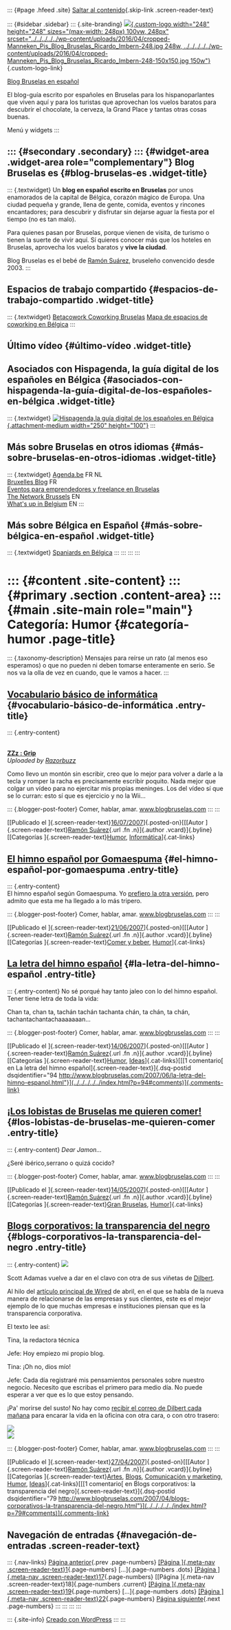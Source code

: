 ::: {#page .hfeed .site}
[Saltar al contenido](index.html#content){.skip-link
.screen-reader-text}

::: {#sidebar .sidebar}
::: {.site-branding}
[![](../../../../../wp-content/uploads/2016/04/cropped-Manneken_Pis_Blog_Bruselas_Ricardo_Imbern-248.jpg){.custom-logo
width="248" height="248" sizes="(max-width: 248px) 100vw, 248px"
srcset="../../../../../wp-content/uploads/2016/04/cropped-Manneken_Pis_Blog_Bruselas_Ricardo_Imbern-248.jpg 248w, ../../../../../wp-content/uploads/2016/04/cropped-Manneken_Pis_Blog_Bruselas_Ricardo_Imbern-248-150x150.jpg 150w"}](../../../../../index.html){.custom-logo-link}

[Blog Bruselas en español](../../../../../index.html)

El blog-guía escrito por españoles en Bruselas para los hispanoparlantes
que viven aquí y para los turistas que aprovechan los vuelos baratos
para descubrir el chocolate, la cerveza, la Grand Place y tantas otras
cosas buenas.

Menú y widgets
:::

::: {#secondary .secondary}
::: {#widget-area .widget-area role="complementary"}
Blog Bruselas es {#blog-bruselas-es .widget-title}
----------------

::: {.textwidget}
Un **blog en español escrito en Bruselas** por unos enamorados de la
capital de Bélgica, corazón mágico de Europa. Una ciudad pequeña y
grande, llena de gente, comida, eventos y rincones encantadores; para
descubrir y disfrutar sin dejarse aguar la fiesta por el tiempo (no es
tan malo).

Para quienes pasan por Bruselas, porque vienen de visita, de turismo o
tienen la suerte de vivir aquí. Sí quieres conocer más que los hoteles
en Bruselas, aprovecha los vuelos baratos y **vive la ciudad**.

Blog Bruselas es el bebé de [Ramón Suárez](http://www.ramonsuarez.com),
bruseleño convencido desde 2003.
:::

Espacios de trabajo compartido {#espacios-de-trabajo-compartido .widget-title}
------------------------------

::: {.textwidget}
[Betacowork Coworking Bruselas](http://www.betacowork.com) [Mapa de
espacios de coworking en Bélgica](http://coworkingbelgium.com)
:::

Último vídeo {#último-vídeo .widget-title}
------------

Asociados con Hispagenda, la guía digital de los españoles en Bélgica {#asociados-con-hispagenda-la-guía-digital-de-los-españoles-en-bélgica .widget-title}
---------------------------------------------------------------------

::: {.textwidget}
[![Hispagenda,la guía digital de los españoles en
Bélgica](../../../../../wp-content/uploads/2010/04/Hispagenda-250px.gif "Hispagenda, la guía digital de los españoles en Bélgica"){.attachment-medium
width="250" height="100"}](http://www.hispagenda.com)
:::

Más sobre Bruselas en otros idiomas {#más-sobre-bruselas-en-otros-idiomas .widget-title}
-----------------------------------

::: {.textwidget}
[Agenda.be](http://www.agenda.be) FR NL\
[Bruxelles Blog](http://www.bxlblog.be/) FR\
[Eventos para emprendedores y freelance en
Bruselas](http://www.betacowork.com/events/)\
[The Network
Brussels](http://groups.yahoo.com/group/TheNetworkBrussels/) EN\
[What\'s up in Belgium](http://www.whatsupin.be/) EN
:::

Más sobre Bélgica en Español {#más-sobre-bélgica-en-español .widget-title}
----------------------------

::: {.textwidget}
[Spaniards en Bélgica](http://www.spaniards.es/paises/belgica)
:::
:::
:::
:::

::: {#content .site-content}
::: {#primary .section .content-area}
::: {#main .site-main role="main"}
Categoría: Humor {#categoría-humor .page-title}
================

::: {.taxonomy-description}
Mensajes para reírse un rato (al menos eso esperamos) o que no pueden ni
deben tomarse enteramente en serio. Se nos va la olla de vez en cuando,
que le vamos a hacer.
:::

[Vocabulario básico de informática](../../../../../index.html?p=101) {#vocabulario-básico-de-informática .entry-title}
--------------------------------------------------------------------

::: {.entry-content}
<div>

\
**[ZZz : Grip](http://www.dailymotion.com/video/x2j1j0_zzz-grip)**\
*Uploaded by [Razorbuzz](http://www.dailymotion.com/Razorbuzz)*

</div>

Como llevo un montón sin escribir, creo que lo mejor para volver a darle
a la tecla y romper la racha es precisamente escribir poquito. Nada
mejor que colgar un vídeo para no ejercitar mis propias meninges. Los
del vídeo sí que se lo curran: esto sí que es ejercicio y no la Wii...

::: {.blogger-post-footer}
Comer, hablar, amar. www.blogbruselas.com
:::
:::

[[Publicado el
]{.screen-reader-text}[16/07/2007](../../../../../index.html?p=101)]{.posted-on}[[[Autor
]{.screen-reader-text}[Ramón
Suárez](../../../../2010/04/30/index.html?author=2){.url .fn
.n}]{.author .vcard}]{.byline}[[Categorías
]{.screen-reader-text}[Humor](../../index.html),
[Informática](../../../informatica/index.html)]{.cat-links}

[El himno español por Gomaespuma](../../../../../index.html?p=100) {#el-himno-español-por-gomaespuma .entry-title}
------------------------------------------------------------------

::: {.entry-content}
\
El himno español según Gomaespuma. Yo [prefiero la otra
versión](http://comerhablaramar.blogspot.com/2007/06/la-letra-del-himno-espaol.html),
pero admito que esta me ha llegado a lo más tripero.

::: {.blogger-post-footer}
Comer, hablar, amar. www.blogbruselas.com
:::
:::

[[Publicado el
]{.screen-reader-text}[21/06/2007](../../../../../index.html?p=100)]{.posted-on}[[[Autor
]{.screen-reader-text}[Ramón
Suárez](../../../../2010/04/30/index.html?author=2){.url .fn
.n}]{.author .vcard}]{.byline}[[Categorías ]{.screen-reader-text}[Comer
y beber](../../../comer-y-beber/index.html),
[Humor](../../index.html)]{.cat-links}

[La letra del himno español](../../../../../index.html?p=94) {#la-letra-del-himno-español .entry-title}
------------------------------------------------------------

::: {.entry-content}
No sé porqué hay tanto jaleo con lo del himno español. Tener tiene letra
de toda la vida:

Chan ta, chan ta, tachán tachán tachanta chán, ta chán, ta chán,
tachantachantachaaaaaaan...

::: {.blogger-post-footer}
Comer, hablar, amar. www.blogbruselas.com
:::
:::

[[Publicado el
]{.screen-reader-text}[14/06/2007](../../../../../index.html?p=94)]{.posted-on}[[[Autor
]{.screen-reader-text}[Ramón
Suárez](../../../../2010/04/30/index.html?author=2){.url .fn
.n}]{.author .vcard}]{.byline}[[Categorías
]{.screen-reader-text}[Humor](../../index.html),
[Ideas](../../../ideas/index.html)]{.cat-links}[[[1 comentario[ en La
letra del himno español]{.screen-reader-text}]{.dsq-postid
dsqidentifier="94 http://www.blogbruselas.com/2007/06/la-letra-del-himno-espanol.html"}](../../../../../index.html?p=94#comments)]{.comments-link}

[¡Los lobistas de Bruselas me quieren comer!](../../../../../index.html?p=88) {#los-lobistas-de-bruselas-me-quieren-comer .entry-title}
-----------------------------------------------------------------------------

::: {.entry-content}
*Dear Jamon...*

¿Seré ibérico,serrano o quizá cocido?

::: {.blogger-post-footer}
Comer, hablar, amar. www.blogbruselas.com
:::
:::

[[Publicado el
]{.screen-reader-text}[14/05/2007](../../../../../index.html?p=88)]{.posted-on}[[[Autor
]{.screen-reader-text}[Ramón
Suárez](../../../../2010/04/30/index.html?author=2){.url .fn
.n}]{.author .vcard}]{.byline}[[Categorías ]{.screen-reader-text}[Gran
Bruselas](../../../gran-bruselas/index.html),
[Humor](../../index.html)]{.cat-links}

[Blogs corporativos: la transparencia del negro](../../../../../index.html?p=79) {#blogs-corporativos-la-transparencia-del-negro .entry-title}
--------------------------------------------------------------------------------

::: {.entry-content}
[![](http://www.dilbert.com/comics/dilbert/archive/images/dilbert2007458220426.gif)](http://www.dilbert.com/comics/dilbert/archive/images/dilbert2007458220426.gif)

Scott Adamas vuelve a dar en el clavo con otra de sus viñetas de
[Dilbert](http://www.dilbert.com).

Al hilo del [artículo principal de
Wired](http://www.wired.com/wired/archive/15.04/wired40_ceo.html) de
abril, en el que se habla de la nueva manera de relacionarse de las
empresas y sus clientes, este es el mejor ejemplo de lo que muchas
empresas e instituciones piensan que es la transparencia corporativa.

El texto lee así:

Tina, la redactora técnica

Jefe: Hoy empiezo mi propio blog.

Tina: ¡Oh no, dios mío!

Jefe: Cada día registraré mis pensamientos personales sobre nuestro
negocio. Necesito que escribas el primero para medio día. No puede
esperar a ver que es lo que estoy pensando.

¡Pa' morirse del susto! No hay como [recibir el correo de Dilbert cada
mañana](http://www.dilbert.com/comics/dilbert/subscriptions/index.html)
para encarar la vida en la oficina con otra cara, o con otro trasero:

[![](http://www.dilbert.com/comics/dilbert/archive/images/dilbert2091644070424.gif)](http://www.dilbert.com/comics/dilbert/archive/images/dilbert2091644070424.gif)\
[![](http://www.dilbert.com/comics/dilbert/archive/images/dilbert2006109670425.gif)](http://www.dilbert.com/comics/dilbert/archive/images/dilbert2006109670425.gif)

::: {.blogger-post-footer}
Comer, hablar, amar. www.blogbruselas.com
:::
:::

[[Publicado el
]{.screen-reader-text}[27/04/2007](../../../../../index.html?p=79)]{.posted-on}[[[Autor
]{.screen-reader-text}[Ramón
Suárez](../../../../2010/04/30/index.html?author=2){.url .fn
.n}]{.author .vcard}]{.byline}[[Categorías
]{.screen-reader-text}[Artes](../../../artes/index.html),
[Blogs](../../../blogs/index.html), [Comunicación y
marketing](../../../comunicacion-y-marketing/index.html),
[Humor](../../index.html),
[Ideas](../../../ideas/index.html)]{.cat-links}[[[1 comentario[ en Blogs
corporativos: la transparencia del
negro]{.screen-reader-text}]{.dsq-postid
dsqidentifier="79 http://www.blogbruselas.com/2007/04/blogs-corporativos-la-transparencia-del-negro.html"}](../../../../../index.html?p=79#comments)]{.comments-link}

Navegación de entradas {#navegación-de-entradas .screen-reader-text}
----------------------

::: {.nav-links}
[Página anterior](../17/index.html){.prev .page-numbers} [[Página
]{.meta-nav .screen-reader-text}1](../../index.html){.page-numbers}
[...]{.page-numbers .dots} [[Página ]{.meta-nav
.screen-reader-text}17](../17/index.html){.page-numbers} [[Página
]{.meta-nav .screen-reader-text}18]{.page-numbers .current} [[Página
]{.meta-nav .screen-reader-text}19](../19/index.html){.page-numbers}
[...]{.page-numbers .dots} [[Página ]{.meta-nav
.screen-reader-text}22](../22/index.html){.page-numbers} [Página
siguiente](../19/index.html){.next .page-numbers}
:::
:::
:::
:::

::: {.site-info}
[Creado con WordPress](https://es.wordpress.org/)
:::
:::
